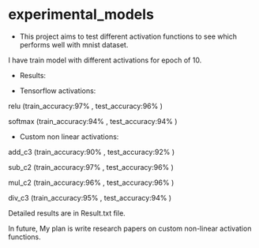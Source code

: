 # experimental_models

* This project aims to test different activation functions to see which performs well with mnist dataset.

I have train model with different activations for epoch of 10.

* Results:


* Tensorflow activations: 

relu (train_accuracy:97% , test_accuracy:96% )

softmax (train_accuracy:94% , test_accuracy:94% )

* Custom non linear activations:

add_c3 (train_accuracy:90% , test_accuracy:92% )

sub_c2 (train_accuracy:97% , test_accuracy:96% )

mul_c2 (train_accuracy:96% , test_accuracy:96% )

div_c3 (train_accuracy:95% , test_accuracy:94% )


Detailed results are in Result.txt file.

In future, 
My plan is write research papers on custom non-linear activation functions.


